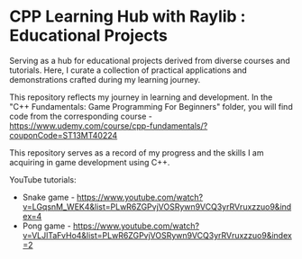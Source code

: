 # CPP Learning Hub with Raylib : Educational Projects
Serving as a hub for educational projects derived from diverse courses and tutorials. Here, I curate a collection of practical applications and demonstrations crafted during my learning journey.

This repository reflects my journey in learning and development. In the "C++ Fundamentals: Game Programming For Beginners" folder, you will find code from the corresponding course - https://www.udemy.com/course/cpp-fundamentals/?couponCode=ST13MT40224

This repository serves as a record of my progress and the skills I am acquiring in game development using C++.

YouTube tutorials:
- Snake game - https://www.youtube.com/watch?v=LGqsnM_WEK4&list=PLwR6ZGPvjVOSRywn9VCQ3yrRVruxzzuo9&index=4
- Pong game - https://www.youtube.com/watch?v=VLJlTaFvHo4&list=PLwR6ZGPvjVOSRywn9VCQ3yrRVruxzzuo9&index=2
